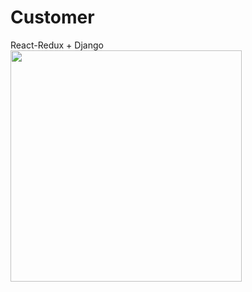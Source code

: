 # Customer
React-Redux + Django
<img src="https://github.com/Toubat/Customer/demo.gif" height="370"/>
